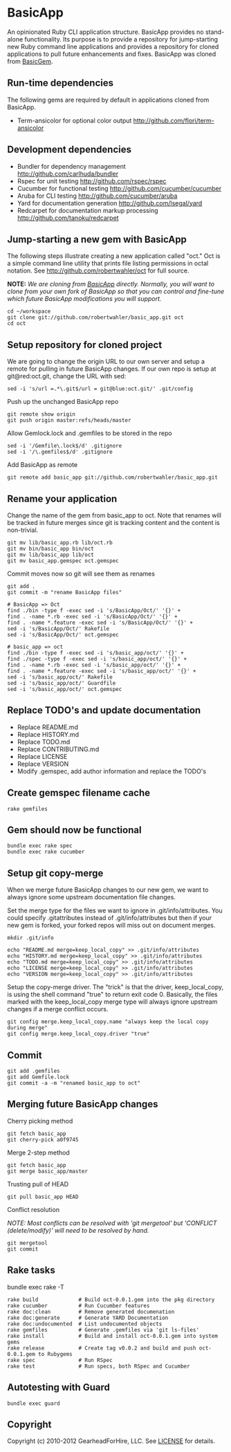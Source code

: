 BasicApp
========

An opinionated Ruby CLI application structure. BasicApp provides no stand-alone
functionality.  Its purpose is to provide a repository for jump-starting new
Ruby command line applications and provides a repository for cloned applications
to pull future enhancements and fixes. BasicApp was cloned
from [BasicGem](http://github.com/robertwahler/basicgem).


Run-time dependencies
---------------------
The following gems are required by default in applications cloned from BasicApp.

* Term-ansicolor for optional color output <http://github.com/flori/term-ansicolor>


Development dependencies
------------------------

* Bundler for dependency management <http://github.com/carlhuda/bundler>
* Rspec for unit testing <http://github.com/rspec/rspec>
* Cucumber for functional testing <http://github.com/cucumber/cucumber>
* Aruba for CLI testing <http://github.com/cucumber/aruba>
* Yard for documentation generation <http://github.com/lsegal/yard>
* Redcarpet for documentation markup processing <http://github.com/tanoku/redcarpet>


Jump-starting a new gem with BasicApp
-----------------------------------------

The following steps illustrate creating a new application called "oct." Oct
is a simple command line utility that prints file listing permissions in octal
notation. See <http://github.com/robertwahler/oct> for full source.

**NOTE:** _We are cloning from
[BasicApp](http://github.com/robertwahler/basic_app) directly.  Normally, you
will want to clone from your own fork of BasicApp so that you can control and
fine-tune which future BasicApp modifications you will support._

    cd ~/workspace
    git clone git://github.com/robertwahler/basic_app.git oct
    cd oct


Setup repository for cloned project
-----------------------------------

We are going to change the origin URL to our own server and setup a remote
for pulling in future BasicApp changes. If our own repo is setup at
git@red:oct.git, change the URL with sed:

    sed -i 's/url =.*\.git$/url = git@blue:oct.git/' .git/config

Push up the unchanged BasicApp repo

    git remote show origin
    git push origin master:refs/heads/master

Allow Gemlock.lock and .gemfiles to be stored in the repo

    sed -i '/Gemfile\.lock$/d' .gitignore
    sed -i '/\.gemfiles$/d' .gitignore

Add BasicApp as remote

    git remote add basic_app git://github.com/robertwahler/basic_app.git


Rename your application
-----------------------

Change the name of the gem from basic_app to oct.  Note that
renames will be tracked in future merges since git is tracking content and
the content is non-trivial.

    git mv lib/basic_app.rb lib/oct.rb
    git mv bin/basic_app bin/oct
    git mv lib/basic_app lib/oct
    git mv basic_app.gemspec oct.gemspec

Commit moves now so git will see them as renames

    git add .
    git commit -m "rename BasicApp files"

    # BasicApp => Oct
    find ./bin -type f -exec sed -i 's/BasicApp/Oct/' '{}' +
    find . -name *.rb -exec sed -i 's/BasicApp/Oct/' '{}' +
    find . -name *.feature -exec sed -i 's/BasicApp/Oct/' '{}' +
    sed -i 's/BasicApp/Oct/' Rakefile
    sed -i 's/BasicApp/Oct/' oct.gemspec

    # basic_app => oct
    find ./bin -type f -exec sed -i 's/basic_app/oct/' '{}' +
    find ./spec -type f -exec sed -i 's/basic_app/oct/' '{}' +
    find . -name *.rb -exec sed -i 's/basic_app/oct/' '{}' +
    find . -name *.feature -exec sed -i 's/basic_app/oct/' '{}' +
    sed -i 's/basic_app/oct/' Rakefile
    sed -i 's/basic_app/oct/' Guardfile
    sed -i 's/basic_app/oct/' oct.gemspec


Replace TODO's and update documentation
---------------------------------------

* Replace README.md
* Replace HISTORY.md
* Replace TODO.md
* Replace CONTRIBUTING.md
* Replace LICENSE
* Replace VERSION
* Modify .gemspec, add author information and replace the TODO's


Create gemspec filename cache
-------------------------

    rake gemfiles

Gem should now be functional
---------------------------

    bundle exec rake spec
    bundle exec rake cucumber


Setup git copy-merge
--------------------
When we merge future BasicApp changes to our new gem, we want to always ignore
some upstream documentation file changes.

Set the merge type for the files we want to ignore in .git/info/attributes. You
could specify .gitattributes instead of .git/info/attributes but then if your
new gem is forked, your forked repos will miss out on document merges.

    mkdir .git/info

    echo "README.md merge=keep_local_copy" >> .git/info/attributes
    echo "HISTORY.md merge=keep_local_copy" >> .git/info/attributes
    echo "TODO.md merge=keep_local_copy" >> .git/info/attributes
    echo "LICENSE merge=keep_local_copy" >> .git/info/attributes
    echo "VERSION merge=keep_local_copy" >> .git/info/attributes


Setup the copy-merge driver. The "trick" is that the driver, keep_local_copy, is using
the shell command "true" to return exit code 0.  Basically, the files marked with
the keep_local_copy merge type will always ignore upstream changes if a merge conflict occurs.

    git config merge.keep_local_copy.name "always keep the local copy during merge"
    git config merge.keep_local_copy.driver "true"


Commit
------

    git add .gemfiles
    git add Gemfile.lock
    git commit -a -m "renamed basic_app to oct"


Merging future BasicApp changes
-------------------------------

Cherry picking method

    git fetch basic_app
    git cherry-pick a0f9745

Merge 2-step method

    git fetch basic_app
    git merge basic_app/master

Trusting pull of HEAD

    git pull basic_app HEAD

Conflict resolution

*NOTE: Most conflicts can be resolved with 'git mergetool' but 'CONFLICT
(delete/modify)' will need to be resolved by hand.*

    git mergetool
    git commit


Rake tasks
----------

bundle exec rake -T

    rake build             # Build oct-0.0.1.gem into the pkg directory
    rake cucumber          # Run Cucumber features
    rake doc:clean         # Remove generated documenation
    rake doc:generate      # Generate YARD Documentation
    rake doc:undocumented  # List undocumented objects
    rake gemfiles          # Generate .gemfiles via 'git ls-files'
    rake install           # Build and install oct-0.0.1.gem into system gems
    rake release           # Create tag v0.0.2 and build and push oct-0.0.1.gem to Rubygems
    rake spec              # Run RSpec
    rake test              # Run specs, both RSpec and Cucumber

Autotesting with Guard
----------------------

    bundle exec guard


Copyright
---------

Copyright (c) 2010-2012 GearheadForHire, LLC. See [LICENSE](LICENSE) for details.

